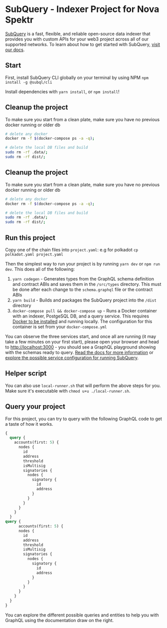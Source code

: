 # SubQuery - Indexer Project for Nova Spektr

[SubQuery](https://subquery.network) is a fast, flexible, and reliable open-source data indexer that provides you with custom APIs for your web3 project across all of our supported networks. To learn about how to get started with SubQuery, [visit our docs](https://academy.subquery.network).

## Start

First, install SubQuery CLI globally on your terminal by using NPM `npm install -g @subql/cli`

Install dependencies with `yarn install`, or `npm install`!

## Cleanup the project

To make sure you start from a clean plate, make sure you have no previous docker running or older db

```bash
# delete any docker
docker rm -f $(docker-compose ps -a -q);

# delete the local DB files and build
sudo rm -rf .data/;
sudo rm -rf dist/;
```

## Cleanup the project

To make sure you start from a clean plate, make sure you have no previous docker running or older db

```bash
# delete any docker
docker rm -f $(docker-compose ps -a -q);

# delete the local DB files and build
sudo rm -rf .data/;
sudo rm -rf dist/;
```

## Run this project

Copy one of the chain files into `project.yaml`: e.g for polkadot `cp polkadot.yaml project.yaml`

Then the simplest way to run your project is by running `yarn dev` or `npm run dev`. This does all of the following:

1.  `yarn codegen` - Generates types from the GraphQL schema definition and contract ABIs and saves them in the `/src/types` directory. This must be done after each change to the `schema.graphql` file or the contract ABIs
2.  `yarn build` - Builds and packages the SubQuery project into the `/dist` directory
3.  `docker-compose pull && docker-compose up` - Runs a Docker container with an indexer, PostgeSQL DB, and a query service. This requires [Docker to be installed](https://docs.docker.com/engine/install) and running locally. The configuration for this container is set from your `docker-compose.yml`

You can observe the three services start, and once all are running (it may take a few minutes on your first start), please open your browser and head to [http://localhost:3000](http://localhost:3000) - you should see a GraphQL playground showing with the schemas ready to query. [Read the docs for more information](https://academy.subquery.network/run_publish/run.html) or [explore the possible service configuration for running SubQuery](https://academy.subquery.network/run_publish/references.html).

## Helper script

You can also use `local-runner.sh` that will perform the above steps for you. Make sure it's executable with `chmod u+u ./local-runner.sh`.

## Query your project

For this project, you can try to query with the following GraphQL code to get a taste of how it works.

```graphql
{
  query {
    accounts(first: 5) {
      nodes {
        id
        address
        threshold
        isMultisig
        signatories {
          nodes {
            signatory {
              id
              address
            }
          }
        }
      }
    }
  }
query {
      accounts(first: 5) {
      nodes {
        id
        address
        threshold
        isMultisig
        signatories {
          nodes {
            signatory {
              id
              address
            }
          }
        }
      }
    }
  }
}
```

You can explore the different possible queries and entities to help you with GraphQL using the documentation draw on the right.
